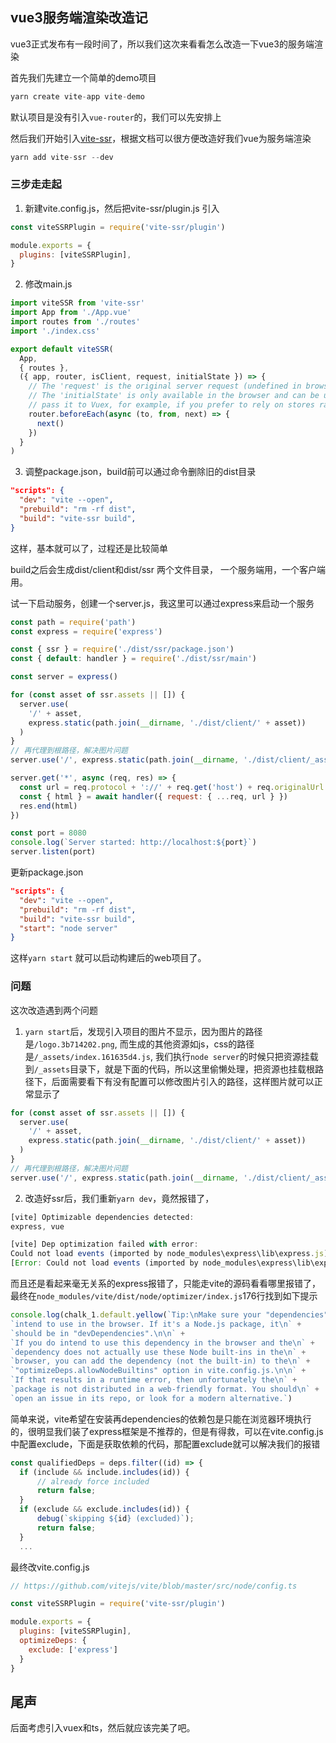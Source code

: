 ## vue3服务端渲染改造记

vue3正式发布有一段时间了，所以我们这次来看看怎么改造一下vue3的服务端渲染

首先我们先建立一个简单的demo项目
```javascript
yarn create vite-app vite-demo
```
默认项目是没有引入`vue-router`的，我们可以先安排上

然后我们开始引入[vite-ssr](https://github.com/frandiox/vite-ssr)，根据文档可以很方便改造好我们vue为服务端渲染
```javascript
yarn add vite-ssr --dev
```

### 三步走走起

1. 新建vite.config.js，然后把vite-ssr/plugin.js 引入
```js
const viteSSRPlugin = require('vite-ssr/plugin')

module.exports = {
  plugins: [viteSSRPlugin],
}
```

2. 修改main.js
```js
import viteSSR from 'vite-ssr'
import App from './App.vue'
import routes from './routes'
import './index.css'

export default viteSSR(
  App,
  { routes },
  ({ app, router, isClient, request, initialState }) => {
    // The 'request' is the original server request (undefined in browser).
    // The 'initialState' is only available in the browser and can be used to
    // pass it to Vuex, for example, if you prefer to rely on stores rather than Page props.
    router.beforeEach(async (to, from, next) => {
      next()
    })
  }
)
```

3. 调整package.json，build前可以通过命令删除旧的dist目录
```json
"scripts": {
  "dev": "vite --open",
  "prebuild": "rm -rf dist",
  "build": "vite-ssr build",
}
```

这样，基本就可以了，过程还是比较简单

build之后会生成dist/client和dist/ssr 两个文件目录，
一个服务端用，一个客户端用。

试一下启动服务，创建一个server.js，我这里可以通过express来启动一个服务
```js
const path = require('path')
const express = require('express')

const { ssr } = require('./dist/ssr/package.json')
const { default: handler } = require('./dist/ssr/main')

const server = express()

for (const asset of ssr.assets || []) {
  server.use(
    '/' + asset,
    express.static(path.join(__dirname, './dist/client/' + asset))
  )
}
// 再代理到根路径，解决图片问题
server.use('/', express.static(path.join(__dirname, './dist/client/_assets')))

server.get('*', async (req, res) => {
  const url = req.protocol + '://' + req.get('host') + req.originalUrl
  const { html } = await handler({ request: { ...req, url } })
  res.end(html)
})

const port = 8080
console.log(`Server started: http://localhost:${port}`)
server.listen(port)
```
更新package.json
```json
"scripts": {
  "dev": "vite --open",
  "prebuild": "rm -rf dist",
  "build": "vite-ssr build",
  "start": "node server"
}
```
这样`yarn start` 就可以启动构建后的web项目了。

### 问题
这次改造遇到两个问题

1. `yarn start`后，发现引入项目的图片不显示，因为图片的路径是`/logo.3b714202.png`, 而生成的其他资源如js，css的路径是`/_assets/index.161635d4.js`, 我们执行`node server`的时候只把资源挂载到`/_assets`目录下，就是下面的代码，所以这里偷懒处理，把资源也挂载根路径下，后面需要看下有没有配置可以修改图片引入的路径，这样图片就可以正常显示了
```js
for (const asset of ssr.assets || []) {
  server.use(
    '/' + asset,
    express.static(path.join(__dirname, './dist/client/' + asset))
  )
}
// 再代理到根路径，解决图片问题
server.use('/', express.static(path.join(__dirname, './dist/client/_assets')))
```

2. 改造好ssr后，我们重新`yarn dev`，竟然报错了，
```js
[vite] Optimizable dependencies detected:
express, vue

[vite] Dep optimization failed with error:
Could not load events (imported by node_modules\express\lib\express.js): ENOENT: no such file or directory, open 'E:\myGithub\vite-ssr-demo\events'
[Error: Could not load events (imported by node_modules\express\lib\express.js): ENOENT: no such file or directory, open 'E:\myGithub\vite-ssr-demo\events'] {
```
而且还是看起来毫无关系的express报错了，只能走vite的源码看看哪里报错了，最终在`node_modules/vite/dist/node/optimizer/index.js`176行找到如下提示
```js
console.log(chalk_1.default.yellow(`Tip:\nMake sure your "dependencies" only include packages that you\n` +
`intend to use in the browser. If it's a Node.js package, it\n` +
`should be in "devDependencies".\n\n` +
`If you do intend to use this dependency in the browser and the\n` +
`dependency does not actually use these Node built-ins in the\n` +
`browser, you can add the dependency (not the built-in) to the\n` +
`"optimizeDeps.allowNodeBuiltins" option in vite.config.js.\n\n` +
`If that results in a runtime error, then unfortunately the\n` +
`package is not distributed in a web-friendly format. You should\n` +
`open an issue in its repo, or look for a modern alternative.`)
```
简单来说，vite希望在安装再dependencies的依赖包是只能在浏览器环境执行的，很明显我们装了express框架是不推荐的，但是有得救，可以在vite.config.js中配置exclude，下面是获取依赖的代码，那配置exclude就可以解决我们的报错
```js
const qualifiedDeps = deps.filter((id) => {
  if (include && include.includes(id)) {
      // already force included
      return false;
  }
  if (exclude && exclude.includes(id)) {
      debug(`skipping ${id} (excluded)`);
      return false;
  }
  ...
```
最终改vite.config.js
```js
// https://github.com/vitejs/vite/blob/master/src/node/config.ts

const viteSSRPlugin = require('vite-ssr/plugin')

module.exports = {
  plugins: [viteSSRPlugin],
  optimizeDeps: {
    exclude: ['express']
  }
}
```

## 尾声
后面考虑引入vuex和ts，然后就应该完美了吧。